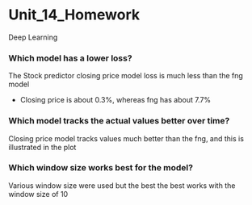 # Unit_14_Homework
Deep Learning

### Which model has a lower loss?
The Stock predictor closing price model loss is much less than the fng model
* Closing price is about 0.3%, whereas fng has about 7.7%

### Which model tracks the actual values better over time?
Closing price model tracks values much better than the fng, and this is illustrated in the plot

### Which window size works best for the model?
Various window size were used but the best the best works with the window size of 10
